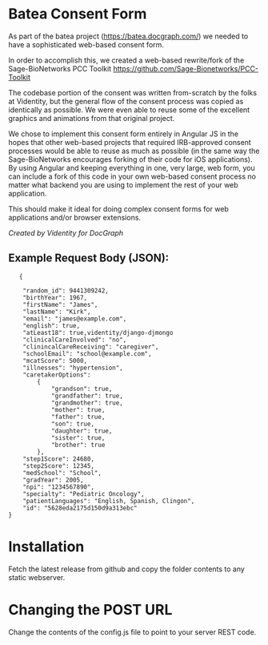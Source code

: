 Batea Consent Form
==============================

As part of the batea project (https://batea.docgraph.com/) we needed to have a sophisticated web-based consent form. 

In order to accomplish this, we created a web-based rewrite/fork of the Sage-BioNetworks PCC Toolkit https://github.com/Sage-Bionetworks/PCC-Toolkit

The codebase portion of the consent was written from-scratch by the folks at Videntity, but the general flow of the consent process was copied as identically as possible. We were even able to reuse some of the excellent graphics and animations from that original project. 

We chose to implement this consent form entirely in Angular JS in the hopes that other web-based projects that required IRB-approved consent processes would be able to reuse as much as possible (in the same way the Sage-BioNetworks encourages forking of their code for iOS applications). By using Angular and keeping everything in one, very large, web form, you can include a fork of this code in your own web-based consent process no matter what backend you are using to implement the rest of your web application.

This should make it ideal for doing complex consent forms for web applications and/or browser extensions.

*Created by Videntity for DocGraph*

Example Request Body (JSON):
----------------------------

       {

        "random_id": 9441309242,
        "birthYear": 1967,
        "firstName": "James",
        "lastName": "Kirk",
        "email": "james@example.com",
        "english": true,
        "atLeast18": true,videntity/django-djmongo
        "clinicalCareInvolved": "no",
        "clinincalCareReceiving": "caregiver",
        "schoolEmail": "school@example.com",
        "mcatScore": 5000,
        "illnesses": "hypertension",
        "caretakerOptions":
            {
                "grandson": true,
                "grandfather": true,
                "grandmother": true,
                "mother": true,
                "father": true,
                "son": true,
                "daughter": true,
                "sister": true,
                "brother": true
            },
        "step1Score": 24680,
        "step2Score": 12345,
        "medSchool": "School",
        "gradYear": 2005,
        "npi": "1234567890",
        "specialty": "Pediatric Oncology",
        "patientLanguages": "English, Spanish, Clingon",
        "id": "5628eda2175d150d9a313ebc"
    }




Installation
============

Fetch the latest release from github and copy the folder contents to any static webserver.


Changing the POST URL
=====================
Change the contents of the config.js file to point to your server REST code.
 

